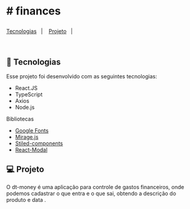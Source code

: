 # # finances<p align="center">
  <a href="#-tecnologias">Tecnologias</a>&nbsp;&nbsp;&nbsp;|&nbsp;&nbsp;&nbsp;
  <a href="#-projeto">Projeto</a>&nbsp;&nbsp;&nbsp;|&nbsp;&nbsp;&nbsp;
</p>

<p align="center">

</p>

<br>

<p align="center">
</p>

## 🚀 Tecnologias

Esse projeto foi desenvolvido com as seguintes tecnologias:

- React.JS
- TypeScript
- Axios
- Node.js

Bibliotecas

- [Google Fonts](https://fonts.google.com/)
- [Mirage.js](https://miragejs.com)
- [Stiled-components](https://styled-components.com)
- [React-Modal](http://reactcommunity.org/react-modal/)


## 💻 Projeto

O dt-money é uma aplicação para controle de gastos financeiros, onde podemos cadastrar o que entra e o que sai,
obtendo a descrição do produto e data .

